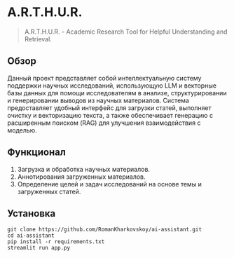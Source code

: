 # A.R.T.H.U.R.
> A.R.T.H.U.R. - Academic Research Tool for Helpful Understanding and Retrieval.

## Обзор
Данный проект представляет собой интеллектуальную систему поддержки научных исследований, использующую LLM и векторные базы данных для помощи исследователям в анализе, структурировании и генерировании выводов из научных материалов. Система предоставляет удобный интерфейс для загрузки статей, выполняет очистку и векторизацию текста, а также обеспечивает генерацию с расширенным поиском (RAG) для улучшения взаимодействия с моделью.
## Функционал
1. Загрузка и обработка научных материалов.
2. Аннотирования загруженных материалов.
3. Определение целей и задач исследований на основе темы и загруженных статей.
## Установка

```
git clone https://github.com/RomanKharkovskoy/ai-assistant.git
cd ai-assistant
pip install -r requirements.txt
streamlit run app.py
```
